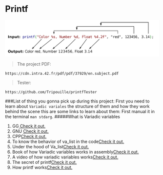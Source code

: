# Printf
![image](image/printf.png)
> The project PDF:
```
https://cdn.intra.42.fr/pdf/pdf/37929/en.subject.pdf
```
> Tester:
```
https://github.com/Tripouille/printfTester
```
###List of thing you gonna pick up during this project:
First you need to learn about `Variadic variales` the structure of them and how they work behind the scene this are some links to learn about them:
First manual it in the terminal `man stdarg`.
#####What is Variadic variables 
1. GG[ Check it out.](https://www.geeksforgeeks.org/variadic-functions-in-c/)
2. GNU [Check it out.](https://www.gnu.org/software/libc/manual/html_node/Variadic-Functions.html)
3. CPP[Check it out.](https://en.cppreference.com/w/c/variadic)
4. To know the behavior of va_list in the code[Check it out.](https://www.thegeekstuff.com/2017/05/c-variadic-functions/)
5. Under the hood of Va_list[Check it out.](https://stackoverflow.com/questions/4958384/what-is-the-format-of-the-x86-64-va-list-structure#:~:text=The%20va_list%20type%20is%20an,is%20given%20in%20%EF%AC%81gure%203.34.)
6. Book of how Variadic variables works in assembly[Check it out.](https://github.com/hjl-tools/x86-psABI/wiki/x86-64-psABI-1.0.pdf)
7. A video of how variadic variables works[Check it out.](https://www.youtube.com/watch?v=FgvrnYScdH8&t=108s)
8. The secret of printf[Check it out.](https://www.youtube.com/watch?v=Y9kUWsyyChk&t=751s)
9. How printf works[Check it out.](https://www.youtube.com/watch?v=lxhrr7kgdqw&t=924s)
